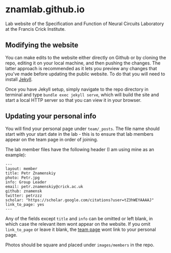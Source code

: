 # znamlab.github.io
Lab website of the Specification and Function of Neural Circuits Laboratory at
the Francis Crick Institute.

## Modifying the website
You can make edits to the website either directly on Github or by cloning the
repo, editing it on your local machine, and then pushing the changes. The latter
approach is recommended as it lets you preview any changes that you've made
before updating the public website. To do that you will need to install
[Jekyll](https://jekyllrb.com/).

Once you have Jekyll setup, simply navigate to the
repo directory in terminal and type `bundle exec jekyll serve`, which will
build the site and start a local HTTP server so that you can view it in your
browser.

## Updating your personal info
You will find your personal page under `team/_posts`. The file name should start
with your start date in the lab - this is to ensure that lab members appear on
the team page in order of joining.

The lab member files have the following header (I am using mine as an example):

```
---
layout: member
title: Petr Znamenskiy
photo: Petr.jpg
info: Group Leader
email: petr.znamenskiy@crick.ac.uk
github: znamensk
twitter: petrzzz
scholar: "https://scholar.google.com/citations?user=tZ3hWEYAAAAJ"
link_to_page: yes
---
```

Any of the fields except `title` and `info` can be omitted or left blank, in which
case the relevant item wont appear on the website. If you omit `link_to_page`
or leave it blank, the [team page](https://znamlab.org/team/) wont link to your
personal page.

Photos should be square and placed under `images/members` in the repo.
